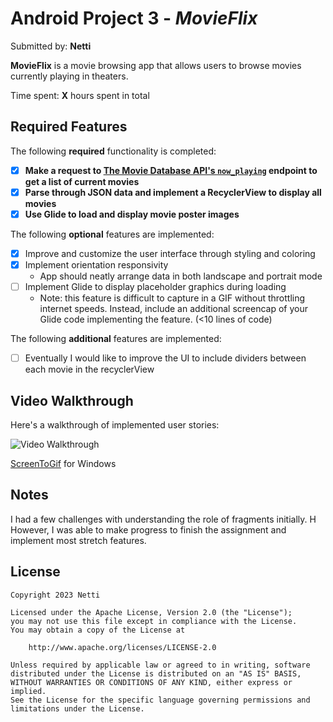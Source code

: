 # Android Project 3 - *MovieFlix*

Submitted by: **Netti**

**MovieFlix** is a movie browsing app that allows users to browse movies currently playing in theaters.

Time spent: **X** hours spent in total

## Required Features

The following **required** functionality is completed:

- [X] **Make a request to [The Movie Database API's `now_playing`](https://developers.themoviedb.org/3/movies/get-now-playing) endpoint to get a list of current movies**
- [X] **Parse through JSON data and implement a RecyclerView to display all movies**
- [X] **Use Glide to load and display movie poster images**

The following **optional** features are implemented:

- [X] Improve and customize the user interface through styling and coloring
- [X] Implement orientation responsivity
    - App should neatly arrange data in both landscape and portrait mode
- [ ] Implement Glide to display placeholder graphics during loading
    - Note: this feature is difficult to capture in a GIF without throttling internet speeds.  Instead, include an additional screencap of your Glide code implementing the feature.  (<10 lines of code)

The following **additional** features are implemented:

- [ ] Eventually I would like to improve the UI to include dividers between each movie in the recyclerView

## Video Walkthrough

Here's a walkthrough of implemented user stories:

<img src='https://i.imgur.com/9LzlI0P.gif' title='Video Walkthrough' width='' alt='Video Walkthrough' />

<!-- Replace this with whatever GIF tool you used! -->
[ScreenToGif](https://www.screentogif.com/) for Windows


## Notes

I had a few challenges with understanding the role of fragments initially. H
However, I was able to make progress to finish the assignment and implement most stretch features.

## License

    Copyright 2023 Netti

    Licensed under the Apache License, Version 2.0 (the "License");
    you may not use this file except in compliance with the License.
    You may obtain a copy of the License at

        http://www.apache.org/licenses/LICENSE-2.0

    Unless required by applicable law or agreed to in writing, software
    distributed under the License is distributed on an "AS IS" BASIS,
    WITHOUT WARRANTIES OR CONDITIONS OF ANY KIND, either express or implied.
    See the License for the specific language governing permissions and
    limitations under the License.